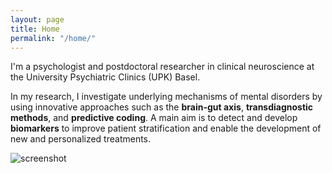 ```yaml
---
layout: page
title: Home
permalink: "/home/"
---
```


I'm a psychologist and postdoctoral researcher in clinical neuroscience at the University Psychiatric Clinics (UPK) Basel.

In my research, I investigate underlying mechanisms of mental disorders by using innovative approaches such as the **brain-gut axis**, **transdiagnostic methods**, and **predictive coding**. A main aim is to detect and develop **biomarkers** to improve patient stratification and enable the development of new and personalized treatments.

![screenshot](https://raw.githubusercontent.com/acschaub/acschaub.github.io/master/images/Anna_Schaub-2023-005_%C2%A9_Samuel_Bramley-WEB%20-%20Kopie.jpg
)
